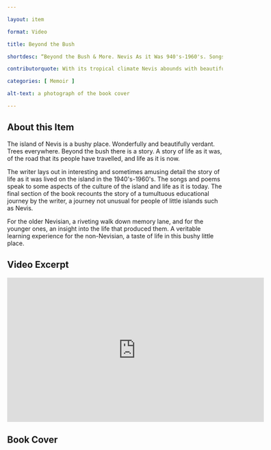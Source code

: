 ```yaml
--- 

layout: item 

format: Video

title: Beyond the Bush

shortdesc: “Beyond the Bush & More. Nevis As it Was 940's-1960's. Songs & Poems About Life on Nevis. A Difficult Personal Journey.” 

contributorquote: With its tropical climate Nevis abounds with beautiful flowers …  none of these made it to our reading books. Over and over again we recited -The Daffodils - a poem about a flower most of us have never seen...

categories: [ Memoir ] 

alt-text: a photograph of the book cover 

--- 
```


## About this Item 

The island of Nevis is a bushy place. Wonderfully and beautifully verdant. Trees everywhere. Beyond the bush there is a story. A story of life as it was, of the road that its people have travelled, and life as it is now.

The writer lays out in interesting and sometimes amusing detail the story of life as it was lived on the island in the 1940's-1960's. The songs and poems speak to some aspects of the culture of the island and life as it is today. The final section of the book recounts the story of a tumultuous educational journey by the writer, a journey not unusual for people of little islands such as Nevis.

For the older Nevisian, a riveting walk down memory lane, and for the younger ones, an insight into the life that produced them. A veritable learning experience for the non-Nevisian, a taste of life in this bushy little place.

## Video Excerpt

<iframe title="Excerpt from Memoir &quot;Beyond the Bush &amp; More&quot;" src="https://purl.dlib.indiana.edu/iudl/media/118r37222k?urlappend=%2Fembed" width="600" height="337" frameborder="0" webkitallowfullscreen mozallowfullscreen allowfullscreen></iframe>

## Book Cover




